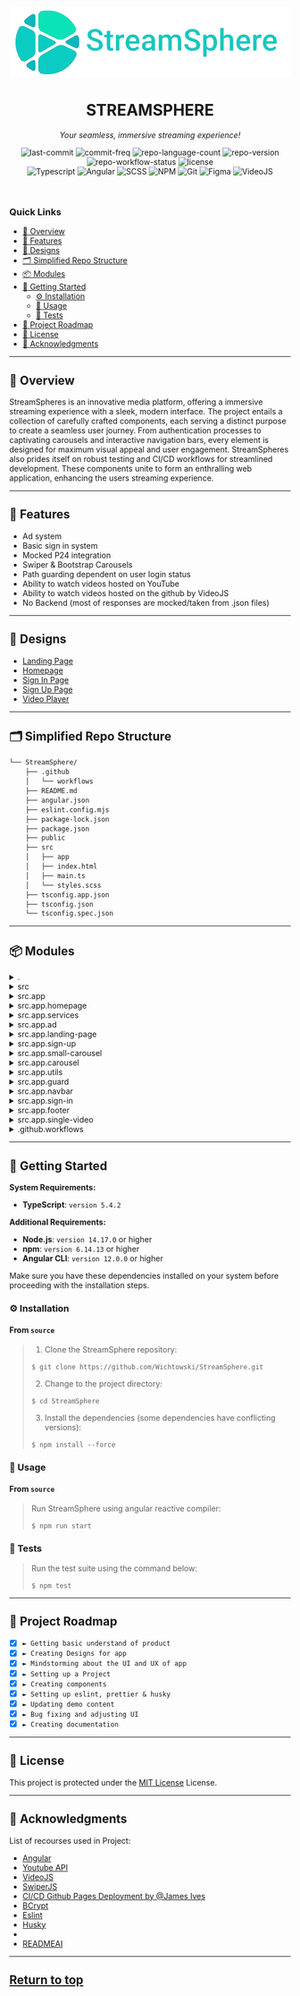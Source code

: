 <p align="center">
  <img src="public/logo.png" alt="project-logo">
</p>
<p align="center">
    <h1 align="center">STREAMSPHERE</h1>
</p>
<p align="center">
    <em>Your seamless, immersive streaming experience!</em>
</p>
<p align="center">
	<img src="https://img.shields.io/github/last-commit/wichtowski/StreamSphere" alt="last-commit">
	<img src="https://img.shields.io/github/commit-activity/w/wichtowski/StreamSphere" alt="commit-freq">
	<img src="https://img.shields.io/github/languages/count/wichtowski/StreamSphere" alt="repo-language-count">
	<img src="https://img.shields.io/github/commit-activity/w/wichtowski/StreamSphere" alt="repo-version">
	<img src="https://img.shields.io/github/actions/workflow/status/wichtowski/StreamSphere/main.yml" alt="repo-workflow-status">
	<img src="https://img.shields.io/github/license/wichtowski/StreamSphere" alt="license">
  <br/>
	<img src="https://img.shields.io/badge/TypeScript-3178C6?style=for-the-badge&logo=Typescript&logoColor=FFFFFF" alt="Typescript">
	<img src="https://img.shields.io/badge/Angular-DD0031?style=for-the-badge&logo=angular&logoColor=white" alt="Angular">
	<img src="https://img.shields.io/badge/Sass-CC6699?style=for-the-badge&logo=sass&logoColor=white" alt="SCSS">
	<img src="https://img.shields.io/badge/npm-CB3837?style=for-the-badge&logo=npm&logoColor=white" alt="NPM">
	<img src="https://img.shields.io/badge/GIT-E44C30?style=for-the-badge&logo=git&logoColor=white" alt="Git">
	<img src="https://img.shields.io/badge/Figma-F24E1E?style=for-the-badge&logo=figma&logoColor=white" alt="Figma">
	<img src="https://img.shields.io/badge/VideoJS-000000?style=for-the-badge&logoColor=FFFFFF" alt="VideoJS">
<p>
<p align="center">
	<!-- default option, no dependency badges. -->
</p>
<br><!-- TABLE OF CONTENTS -->

<h3>Quick Links</h3>

- [📍 Overview](#-overview)
- [🧩 Features](#-features)
- [🎨 Designs](#-designs)
- [🗂️ Simplified Repo Structure](#️-simplified-repo-structure)
- [📦 Modules](#-modules)
- [🚀 Getting Started](#-getting-started)
  - [⚙️ Installation](#️-installation)
  - [🤖 Usage](#-usage)
  - [🧪 Tests](#-tests)
- [🔨 Project Roadmap](#-project-roadmap)
- [📝 License](#-license)
- [🔗 Acknowledgments](#-acknowledgments)
<hr>

## 📍 Overview

StreamSpheres is an innovative media platform, offering a immersive streaming experience with a sleek, modern interface. The project entails a collection of carefully crafted components, each serving a distinct purpose to create a seamless user journey. From authentication processes to captivating carousels and interactive navigation bars, every element is designed for maximum visual appeal and user engagement. StreamSpheres also prides itself on robust testing and CI/CD workflows for streamlined development. These components unite to form an enthralling web application, enhancing the users streaming experience.

---

## 🧩 Features

- Ad system
- Basic sign in system
- Mocked P24 integration
- Swiper & Bootstrap Carousels
- Path guarding dependent on user login status
- Ability to watch videos hosted on YouTube
- Ability to watch videos hosted on the github by VideoJS
- No Backend (most of responses are mocked/taken from .json files)

---

## 🎨 Designs

- [Landing Page](https://www.figma.com/design/DgV1Z5Tvnh2REOvHCkimXJ/Projekt-technologie-Internetowe?node-id=48-63&t=681CRhSOxvWV2C4v-1)
- [Homepage](https://www.figma.com/design/DgV1Z5Tvnh2REOvHCkimXJ/Projekt-technologie-Internetowe?node-id=46-3&t=681CRhSOxvWV2C4v-0)
- [Sign In Page](https://www.figma.com/design/DgV1Z5Tvnh2REOvHCkimXJ/Projekt-technologie-Internetowe?node-id=46-2&t=681CRhSOxvWV2C4v-1)
- [Sign Up Page](https://www.figma.com/design/DgV1Z5Tvnh2REOvHCkimXJ/Projekt-technologie-Internetowe?node-id=46-4&t=681CRhSOxvWV2C4v-0)
- [Video Player](https://www.figma.com/design/DgV1Z5Tvnh2REOvHCkimXJ/Projekt-technologie-Internetowe?node-id=51-68&t=681CRhSOxvWV2C4v-0)


---

## 🗂️ Simplified Repo Structure

```sh
└── StreamSphere/
    ├── .github
    │   └── workflows
    ├── README.md
    ├── angular.json
    ├── eslint.config.mjs
    ├── package-lock.json
    ├── package.json
    ├── public
    ├── src
    │   ├── app
    │   ├── index.html
    │   ├── main.ts
    │   └── styles.scss
    ├── tsconfig.app.json
    ├── tsconfig.json
    └── tsconfig.spec.json
```

---

## 📦 Modules

<details closed><summary>.</summary>

| File                                                                                                | Summary                                                                                                                                                                                                                                                                                                                                                                                                                                                                                                                                                                                                                                                                                                                                                    |
| ---                                                                                                 | ---                                                                                                                                                                                                                                                                                                                                                                                                                                                                                                                                                                                                                                                                                                                                                        |
| [package.json](https://github.com/Wichtowski/StreamSphere/blob/main/package.json)             | StreamSpheres package.json is a pivotal config file, orchestrating script execution and managing project dependencies. It launches and serves the Angular application, enforcing linting rules and formatting standards, while also preparing it for distribution.                                                                                                                                                                                                                                                                                                                                                                                                                                                                                         |
| [tsconfig.spec.json](https://github.com/Wichtowski/StreamSphere/blob/main/tsconfig.spec.json) | Speculations is configured by tsconfig.spec.json, streamlining compilation for Angular specs, and facilitating Jasmine tests. It specifies output directory and dependencies, including Jasmine for efficient testing suites.                                                                                                                                                                                                                                                                                                                                                                                                                                                                                                                              |
| [tsconfig.json](https://github.com/Wichtowski/StreamSphere/blob/main/tsconfig.json)           | Settings configure the TypeScript compiler for this repository, offering strict type-checking and enhancing compatibility across modules, while enabling Angular features. It sets compilation defaults, ensuring seamless development with enhanced error detection.                                                                                                                                                                                                                                                                                                                                                                                                                                                                                      |
| [angular.json](https://github.com/Wichtowski/StreamSphere/blob/main/angular.json)             | Angular configuration file, angular.json, is the repositorys command center, detailing project architecture, defining builds, and specifying sources for the StreamSphere app. Its a roadmap for the development process.                                                                                                                                                                                                                                                                                                                                                                                                                                                                                                                                  |
| [tsconfig.app.json](https://github.com/Wichtowski/StreamSphere/blob/main/tsconfig.app.json)   | The tsconfig.app.json schema outlines Angular compilation settings, specifying the TypeScript compiler options and output directory for the application codebase. Its a pivotal configuration file that ensures seamless and tailored compilation for the StreamSphere repository.                                                                                                                                                                                                                                                                                                                                                                                                                                                                         |
| [eslint.config.mjs](https://github.com/Wichtowski/StreamSphere/blob/main/eslint.config.mjs)   | Enhancing code quality, this ESLint config meticulously curates rules for ts scripts. Ignoring specific dirs, it focuses on functionality, ensuring consistency and excellence—a strict no-unused-vars policy and TypeScript definitions are key attributes.                                                                                                                                                                                                                                                                                                                                                                                                                                                                                               |

</details>

<details closed><summary>src</summary>

| File                                                                                      | Summary                                                                                                                                                                                                                           |
| ---                                                                                       | ---                                                                                                                                                                                                                               |
| [index.html](https://github.com/Wichtowski/StreamSphere/blob/main/src/index.html)   | The window to the streaming world, boasting a responsive layout, is a viewers portal with a sleek Bootstrap-powered interface and a dark theme option, enhancing user experience right from the outset.                           |
| [main.ts](https://github.com/Wichtowski/StreamSphere/blob/main/src/main.ts)         | StreamSpheres main script launches the entire Angular application with a bootstrap function, initializing the AppComponent & configuration, directly impacting what users see when visiting the webpage. Its a vital entry point. |
| [styles.scss](https://github.com/Wichtowski/StreamSphere/blob/main/src/styles.scss) | Styling centralization begins with styles.scss. Users can add global styles or import other files, streamlining their web app's aesthetic management and ensuring a consistent look across pages.                                 |

</details>

<details closed><summary>src.app</summary>

| File                                                                                                              | Summary                                                                                                                                                                                                                                                                                                                 |
| ---                                                                                                               | ---                                                                                                                                                                                                                                                                                                                     |
| [app.component.scss](https://github.com/Wichtowski/StreamSphere/blob/main/src/app/app.component.scss)       | StreamSpheres app gains its appealing aesthetic from app.component.scss, styling the interface with carefully selected themes, creating a visually captivating user experience and seamlessly integrating variables for a cohesive design.                                                                              |
| [app.component.ts](https://github.com/Wichtowski/StreamSphere/blob/main/src/app/app.component.ts)           | StreamSpheres app component is a pivotal interface that manages user authentication status, enhancing usability with dynamic content based on login status, and facilitating seamless integration with the routing system for a streamlined user experience.                                                            |
| [app.component.html](https://github.com/Wichtowski/StreamSphere/blob/main/src/app/app.component.html)       | StreamSpheres app.component.html acts as a dynamic outlet for displaying the main app content. It serves as a placeholder with comments outlining key sections, ready for tailoring the user interface. This file is central to the structure and sets the stage for the applications unique content and functionality. |
| [app.module.ts](https://github.com/Wichtowski/StreamSphere/blob/main/src/app/app.module.ts)                 | The apps main module sets the stage for an Angular application with essential components. It lays out the framework for navigation, forms, routing, and carefully selects UI elements, forming the backbone of the parent repositorys viewer engagement strategy.                                                       |
| [app.config.ts](https://github.com/Wichtowski/StreamSphere/blob/main/src/app/app.config.ts)                 | Configuration defines Angular apps backbone, boosting performance with router & zone change detection providers for seamless navigation and efficient event handling. This central file structures the repositorys front-end, paving way for an immersive user experience.                                              |
| [app.routes.ts](https://github.com/Wichtowski/StreamSphere/blob/main/src/app/app.routes.ts)                 | The App Routing Module navigates users through various pages, such as signIn, signUp, browsing options, and video content. With authentication guards, it ensures secure access to certain sections, enhancing the user experience while adhering to strict routing configurations.                                     |
| [variables.scss](https://github.com/Wichtowski/StreamSphere/blob/main/src/app/variables.scss)               | Color codes, background colors, border colors, and spacing. These variables enhance the themes versatility, offering a unified approach to aesthetic adjustments.                                                                                                                                                       |
| [mixins.scss](https://github.com/Wichtowski/StreamSphere/blob/main/src/app/mixins.scss)                     | The *style mixer* file enhances StreamSpheres front-end appeal, offering text enhancements with mixing boards for fonts, colors, and animations—a recipe for engaging visuals. Its a styling tool kit!                                                                                                                 |

</details>

<details closed><summary>src.app.homepage</summary>

| File                                                                                                                                 | Summary                                                                                                                                                                                                                                                             |
| ---                                                                                                                                  | ---                                                                                                                                                                                                                                                                 |
| [homepage.component.ts](https://github.com/Wichtowski/StreamSphere/blob/main/src/app/homepage/homepage.component.ts)           | The HomepageComponent ts file is crucial for rendering the StreamSphere web applications dynamic and interactive homepage. It imports and assembles various components to create a visually appealing, engaging interface, facilitating a seamless user experience. |
| [homepage.component.html](https://github.com/Wichtowski/StreamSphere/blob/main/src/app/homepage/homepage.component.html)       | The homepage component HTML meticulously crafts the layouts foundation, skillfully ordering key elements like a conductor. It orchestrates a harmonious display of essential components, setting the stage for an engaging user experience.                         |
| [homepage.component.scss](https://github.com/Wichtowski/StreamSphere/blob/main/src/app/homepage/homepage.component.scss)       | Elevating StreamSpheres aesthetic appeal, this component stylizes the homepage, enhancing user experience with a sleek, modern design that seamlessly integrates captivating visuals for an engaging interface.                                                     |
</details>

<details closed><summary>src.app.services</summary>

| File                                                                                                                                   | Summary                                                                                                                                                                                                                                                                                                                            |
| ---                                                                                                                                    | ---                                                                                                                                                                                                                                                                                                                                |
| [local-storage.service.ts](https://github.com/Wichtowski/StreamSphere/blob/main/src/app/services/local-storage.service.ts)       | StorageService makes data persistence straightforward, offering methods to set, clear, and retrieve user data from local storage, enhancing user experience and developer productivity.                                                                                                                                            |
| [password-hashing.service.ts](https://github.com/Wichtowski/StreamSphere/blob/main/src/app/services/password-hashing.service.ts) | Security is paramount! The PasswordHashingService ensures passwords are securely hashed and compared, guarding against breaches with salt and pepper. Its an essential tool for the repositorys authentication and protection.                                                                                                     |
| [auth.service.ts](https://github.com/Wichtowski/StreamSphere/blob/main/src/app/services/auth.service.ts)                         | Security is paramount! The auth service verifies user data against a secure local database and enables sign-in functionality, safeguarding access with hashed passwords and stringent authentication. It offers convenient log-out and easy access to user info, forming the stronghold of the applications security architecture. |
| [session.service.ts](https://github.com/Wichtowski/StreamSphere/blob/main/src/app/services/session.service.ts)                   | Simplifies session state control and retrieval using Angulars root scope, enabling efficient management of user sessions with a focus on security and ease of use. It offers methods to set, get, and manage session states, enhancing the user experience.                                                                        |

</details>

<details closed><summary>src.app.ad</summary>

| File                                                                                                               | Summary                                                                                                                                                                                                                                                                                 |
| ---                                                                                                                | ---                                                                                                                                                                                                                                                                                     |
| [ad.component.ts](https://github.com/Wichtowski/StreamSphere/blob/main/src/app/ad/ad.component.ts)           | The Ad Component script randomly renders visually appealing ads with countdowns, targeting specific user segments for an online platform. It boosts engagement by personalized, limited-time offers, ensuring a dynamic and captivating user experience.                                |
| [ad.component.scss](https://github.com/Wichtowski/StreamSphere/blob/main/src/app/ad/ad.component.scss)       | The *ad.component.scss* file enhances StreamSpheres visual appeal, offering responsive ad designs with versatile styling options. It facilitates dynamic content alignment and showcases ads with impactful presentations, ensuring an engaging user experience across various devices. |
| [ad.component.html](https://github.com/Wichtowski/StreamSphere/blob/main/src/app/ad/ad.component.html)       | The ad component HTML meticulously crafts an engaging advertising experience by displaying dynamic visuals and compelling text, enhancing user interaction with router links and ngSwitch directives. It entices users with enticing visuals and strategic CTAs, elevates the UI.       |
</details>

<details closed><summary>src.app.landing-page</summary>

| File                                                                                                                                             | Summary                                                                                                                                                                                                                                                    |
| ---                                                                                                                                              | ---                                                                                                                                                                                                                                                        |
| [landing-page.component.ts](https://github.com/Wichtowski/StreamSphere/blob/main/src/app/landing-page/landing-page.component.ts)           | The Landing Page Component enhances user navigation by managing scrolling to specific page sections. It also enhances visibility of promotional pricing with animated CSS effects, and facilitates seamless redirection to other pages, thus enhancing UX. |
| [landing-page.component.html](https://github.com/Wichtowski/StreamSphere/blob/main/src/app/landing-page/landing-page.component.html)       | Stream and enjoy our content without ads on Premium for only $12.49/month, or go Standard and pay half the price! For our introductory offer, we waive the sign up fee. Catch your favorite shows anywhere with offline downloads.                         |
| [landing-page.component.scss](https://github.com/Wichtowski/StreamSphere/blob/main/src/app/landing-page/landing-page.component.scss)       | Styling the landing page, this SCSS file creates an animated highlight effect for elements with specific IDs while also altering their display properties and defining color themes, enhancing the visual appeal of the repositorys user interface.        |

</details>

<details closed><summary>src.app.sign-up</summary>

| File                                                                                                                              | Summary                                                                                                                                                                                                                                                          |
| ---                                                                                                                               | ---                                                                                                                                                                                                                                                              |
| [sign-up.component.ts](https://github.com/Wichtowski/StreamSphere/blob/main/src/app/sign-up/sign-up.component.ts)           | The SignUpComponent.ts facilitates user sign-up, enhancing the authentication experience with Angular components. It validates email and password input, offering a seamless account creation flow, and integrates session management for a smooth, directed UI. |
| [sign-up.component.html](https://github.com/Wichtowski/StreamSphere/blob/main/src/app/sign-up/sign-up.component.html)       | StreamSpheres sign-up component is a sleek HTML form, enhancing user experience with a streamlined registration process. It seamlessly integrates a logo, form fields, and helpful links for a seamless transition to the login page.                            |
| [sign-up.component.scss](https://github.com/Wichtowski/StreamSphere/blob/main/src/app/sign-up/sign-up.component.scss)       | The Sign Up components styles are crafted with SASS, leveraging mixins and variables for a structured and consistent UI. It sets the scene with a captivating background, enhancing the user experience.                                                         |

</details>

<details closed><summary>src.app.small-carousel</summary>

| File                                                                                                                                                   | Summary                                                                                                                                                                                                                       |
| ---                                                                                                                                                    | ---                                                                                                                                                                                                                           |
| [small-carousel.component.scss](https://github.com/Wichtowski/StreamSphere/blob/main/src/app/small-carousel/small-carousel.component.scss)       | Small Carousel Component styling adds a sleek, responsive touch with variable sizing, animations, and interactivity for an immersive user experience, complementing the repositorys web app project.                          |
| [small-carousel.component.html](https://github.com/Wichtowski/StreamSphere/blob/main/src/app/small-carousel/small-carousel.component.html)       | HTML code sets up a carousel, displaying slides with images, titles, and control buttons for a seamless, engaging user experience. Its a key feature for showcasing content in an interactive, compact manner.                |
| [small-carousel.component.ts](https://github.com/Wichtowski/StreamSphere/blob/main/src/app/small-carousel/small-carousel.component.ts)           | SmallCarouselComponent.ts creates a modular carousel component for reusability in the repository. It offers flexible slideshow functionality with navigational tools and adaptive styling based on slides per page.           |
</details>

<details closed><summary>src.app.carousel</summary>

| File                                                                                                                                 | Summary                                                                                                                                                                                                                                                                               |
| ---                                                                                                                                  | ---                                                                                                                                                                                                                                                                                   |
| [carousel.component.html](https://github.com/Wichtowski/StreamSphere/blob/main/src/app/carousel/carousel.component.html)       | A dynamic banner showcasing eye-catching slides, each featuring movies or shows. Its interactive with directional buttons and indicators for seamless browsing, plus a clickable prompt to Watch Now' on each slide. This HTML code is a vital part of an immersive user interface.   |
| [carousel.component.ts](https://github.com/Wichtowski/StreamSphere/blob/main/src/app/carousel/carousel.component.ts)           | The Carousel Componenttscriptfile enhances StreamSpheres user engagement by creating a captivating carousel of video content. It enables users to navigate through slides seamlessly and offers auto-play for an immersive experience, elevating the platforms visual appeal.         |
| [carousel.component.scss](https://github.com/Wichtowski/StreamSphere/blob/main/src/app/carousel/carousel.component.scss)       | Creates a stylish, interactive carousel with video and image support for a media-rich user experience, enhancing StreamSpheres appeal. Its responsive, with animations and interactions for an immersive interface.                                                                   |
</details>

<details closed><summary>src.app.utils</summary>

| File                                                                                                            | Summary                                                                                                                                                                                                                      |
| ---                                                                                                             | ---                                                                                                                                                                                                                          |
| [interface.user.ts](https://github.com/Wichtowski/StreamSphere/blob/main/src/app/utils/interface.user.ts) | User interface definitions enhance StreamSpheres backend by outlining critical user attributes like email, password, and subscription details, preparing the platform for efficient data handling and personalised services. |

</details>

<details closed><summary>src.app.guard</summary>

| File                                                                                                    | Summary                                                                                                                                                                                                       |
| ---                                                                                                     | ---                                                                                                                                                                                                           |
| [auth.guard.ts](https://github.com/Wichtowski/StreamSphere/blob/main/src/app/guard/auth.guard.ts) | Activating authentication, AuthGuard directs users to secure areas. It verifies sessions and enables access for authenticated users while redirecting others to the sign-in page, ensuring protected content. |

</details>

<details closed><summary>src.app.navbar</summary>

| File                                                                                                                           | Summary                                                                                                                                                                                                                                                                                 |
| ---                                                                                                                            | ---                                                                                                                                                                                                                                                                                     |
| [navbar.component.scss](https://github.com/Wichtowski/StreamSphere/blob/main/src/app/navbar/navbar.component.scss)       | Navbar styles are defined here, enhancing the UI with logo placement, text styling, and profile picture enhancements. Media queries adjust layouts for mobile views, ensuring a responsive design.                                                                                      |
| [navbar.component.ts](https://github.com/Wichtowski/StreamSphere/blob/main/src/app/navbar/navbar.component.ts)           | The NavbarComponent.ts file orchestrates the top navigation bar, a dynamic and interactive element central to the StreamSphere web applications user experience. It seamlessly integrates authentication, session management, and responsive design, crucial for engaging interactions. |
| [navbar.component.html](https://github.com/Wichtowski/StreamSphere/blob/main/src/app/navbar/navbar.component.html)       | The HTML template for the navigation bar component is crafted to enhance user experience with intuitive navigation. It renders a responsive, Bootstrap-styled bar with links to key pages and a dropdown for account management, personalizing the platform.                            |

</details>

<details closed><summary>src.app.sign-in</summary>

| File                                                                                                                              | Summary                                                                                                                                                                                                                                                                |
| ---                                                                                                                               | ---                                                                                                                                                                                                                                                                    |
| [sign-in.component.ts](https://github.com/Wichtowski/StreamSphere/blob/main/src/app/sign-in/sign-in.component.ts)           | The sign-in component ts file enables user authentication. It sets up login functionality, handling form input, and integration with auth services. Integrates storage for remember me feature. Unlocks user access to protected content on successful authentication. |
| [sign-in.component.html](https://github.com/Wichtowski/StreamSphere/blob/main/src/app/sign-in/sign-in.component.html)       | StreamSpheres login portal is crafted with an inviting, image-led interface. This HTML file outlines a sleek sign-in component, luring users with a logo and prompting them for essential details, thus enabling streamlined access to the platform.                   |
| [sign-in.component.scss](https://github.com/Wichtowski/StreamSphere/blob/main/src/app/sign-in/sign-in.component.scss)       | Login effortlessly with streamlined forms featuring our sleek toggle switch! Access accounts securely and efficiently anywhere on any device with this responsive design.                                                                                              |

</details>

<details closed><summary>src.app.footer</summary>

| File                                                                                                                           | Summary                                                                                                                                                                                                                                               |
| ---                                                                                                                            | ---                                                                                                                                                                                                                                                   |
| [footer.component.scss](https://github.com/Wichtowski/StreamSphere/blob/main/src/app/footer/footer.component.scss)       | A stylish footer graces the repository, enhancing the websites allure with its sleek black backdrop and well-placed imagery. Its positioned strategically at the page's bottom, lending an elegant finish that complements the overall visual appeal. |
| [footer.component.ts](https://github.com/Wichtowski/StreamSphere/blob/main/src/app/footer/footer.component.ts)           | The FooterComponent ts file is essential for rendering the footer section of the app, offering navigation links. Its a crucial UI element, facilitating user interactions and aligning with the repositorys Angular architecture.                     |
| [footer.component.html](https://github.com/Wichtowski/StreamSphere/blob/main/src/app/footer/footer.component.html)       | Footer links get a facelift with this component! It curates vital site info, social media access, and user support, enhancing the StreamSphere web apps navigation and legal compliance.                                                              |

</details>

<details closed><summary>src.app.single-video</summary>

| File                                                                                                                                             | Summary                                                                                                                                                                                                                                                          |
| ---                                                                                                                                              | ---                                                                                                                                                                                                                                                              |
| [single-video.component.html](https://github.com/Wichtowski/StreamSphere/blob/main/src/app/single-video/single-video.component.html)       | A template that efficiently manages video playback, rendering a seamless UI. It ensures smooth integration of both YouTube and custom videos, enhancing the viewing experience with a streamlined playback interface.                                            |
| [single-video.component.ts](https://github.com/Wichtowski/StreamSphere/blob/main/src/app/single-video/single-video.component.ts)           | The Single Video Component enhances user experience by offering an immersive interface. It seamlessly integrates YouTube videos and custom players, adapting content based on user preferences and subscription status-all within a dynamic Angular environment. |
| [single-video.component.scss](https://github.com/Wichtowski/StreamSphere/blob/main/src/app/single-video/single-video.component.scss)       | Elevates video playback experience with styled components, ensuring responsiveness and interactive styling for a seamless user interface. Focuses on visually engaging elements, enhancing user immersion and navigation.                                        |

</details>

<details closed><summary>.github.workflows</summary>

| File                                                                                              | Summary                                                                                                                                                                                                                                  |
| ---                                                                                               | ---                                                                                                                                                                                                                                      |
| [main.yml](https://github.com/Wichtowski/StreamSphere/blob/main/.github/workflows/main.yml) | StreamSpheres central workflow orchestrator, Main flows seamlessly manage CI/CD, ensuring smooth execution & deployment across repos, with a focus on automation for efficient developer experiences and streamlined project management. |

</details>

---

## 🚀 Getting Started

**System Requirements:**

* **TypeScript**: `version 5.4.2`

**Additional Requirements:**
* **Node.js**: `version 14.17.0` or higher
* **npm**: `version 6.14.13` or higher
* **Angular CLI**: `version 12.0.0` or higher

Make sure you have these dependencies installed on your system before proceeding with the installation steps.


### ⚙️ Installation

<h4>From <code>source</code></h4>

> 1. Clone the StreamSphere repository:
>
> ```console
> $ git clone https://github.com/Wichtowski/StreamSphere.git
> ```
>
> 2. Change to the project directory:
> ```console
> $ cd StreamSphere
> ```
>
> 3. Install the dependencies (some dependencies have conflicting versions):
> ```console
> $ npm install --force
> ```

### 🤖 Usage

<h4>From <code>source</code></h4>

> Run StreamSphere using angular reactive compiler:
> ```console
> $ npm run start
> ```

### 🧪 Tests

> Run the test suite using the command below:
> ```console
> $ npm test
> ```

---

## 🔨 Project Roadmap

- [X] `► Getting basic understand of product`
- [X] `► Creating Designs for app`
- [X] `► Mindstorming about the UI and UX of app`
- [X] `► Setting up a Project`
- [X] `► Creating components`
- [X] `► Setting up eslint, prettier & husky`
- [X] `► Updating demo content`
- [X] `► Bug fixing and adjusting UI`
- [X] `► Creating documentation`

---

## 📝 License

This project is protected under the [MIT License](https://github.com/Wichtowski/StreamSphere?tab=MIT-1-ov-file) License.

---

## 🔗 Acknowledgments

List of recourses used in Project:
- [Angular](https://angular.dev)
- [Youtube API](https://developers.google.com/youtube/v3?hl=pl)
- [VideoJS](https://videojs.com)
- [SwiperJS](https://swiperjs.com)
- [CI/CD Github Pages Deployment by ](https://github.com/JamesIves/github-pages-deploy-action)[@James Ives](https://github.com/JamesIves)
- [BCrypt](https://www.npmjs.com/package/bcrypt)
- [Eslint](https://www.npmjs.com/package/eslint)
- [Husky](https://www.npmjs.com/package/husky)
- []()
- [READMEAI](https://github.com/eli64s/readme-ai)

---

## [**Return to top**](#-overview)